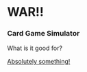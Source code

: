 # WAR!!

### Card Game Simulator
What is it good for?

[Absolutely something!](https://immense-fjord-5827.herokuapp.com)
